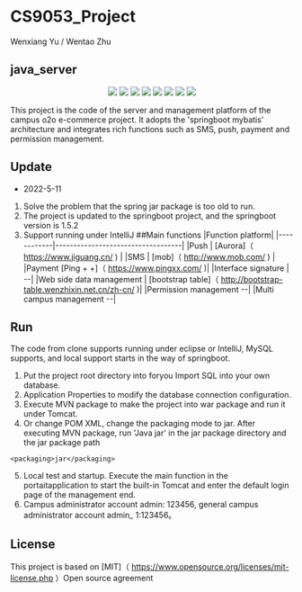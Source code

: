 # CS9053_Project
Wenxiang Yu / Wentao Zhu

## java_server

<p align="center">
<a href="http://www.oracle.com/technetwork/java/javase/overview/index.html"><img src="https://img.shields.io/badge/language-java%208.0-orange.svg"></a>
<a href="https://www.jetbrains.com/idea/"><img src="https://img.shields.io/badge/platform-jetbrains-66FF99.svg"></a>
<a href="http://www.eclipse.org/"><img src="https://img.shields.io/badge/platform-eclipse-46aae6.svg"></a>
<a href="http://projects.spring.io/spring-boot/"><img src="https://img.shields.io/badge/SpringBoot-1.5.2-990066.svg"></a>
<a href="http://spring.io/"><img src="https://img.shields.io/badge/spring-4.3.7-3300FF.svg"></a>
<a href="http://www.mybatis.org/mybatis-3/"><img src="https://img.shields.io/badge/mybatis-3.3.0-660000.svg"></a>
<img src="https://img.shields.io/badge/license-MIT%203.0-CC3333.svg">
<img src="https://img.shields.io/badge/release-1.0.0-brightgreen.svg">
</p>

This project is the code of the server and management platform of the campus o2o e-commerce project. It adopts the 'springboot mybatis' architecture and integrates rich functions such as SMS, push, payment and permission management.

## Update
- 2022-5-11 
>  
1. Solve the problem that the spring jar package is too old to run.
2. The project is updated to the springboot project, and the springboot version is 1.5.2
3. Support running under IntelliJ
##Main functions
|Function platform|
|------------|-----------------------------------|
|Push | [Aurora]（ https://www.jiguang.cn/ ) |
|SMS | [mob]（ http://www.mob.com/ )      |
|Payment [Ping + +]（ https://www.pingxx.com/ )|
|Interface signature | --|
|Web side data management | [bootstrap table]（ http://bootstrap-table.wenzhixin.net.cn/zh-cn/ )|
|Permission management --|
|Multi campus management --|

## Run
The code from clone supports running under eclipse or IntelliJ, MySQL supports, and local support starts in the way of springboot.
1. Put the project root directory into foryou Import SQL into your own database.
2. Application Properties to modify the database connection configuration.
3. Execute MVN package to make the project into war package and run it under Tomcat.
4. Or change POM XML, change the packaging mode to jar. After executing MVN package, run 'Java jar' in the jar package directory and the jar package path
```
<packaging>jar</packaging>
```
5. Local test and startup. Execute the main function in the portaitapplication to start the built-in Tomcat and enter the default login page of the management end.
6. Campus administrator account admin: 123456, general campus administrator account admin_ 1:123456。

## License
This project is based on [MIT]（ https://www.opensource.org/licenses/mit-license.php ）Open source agreement